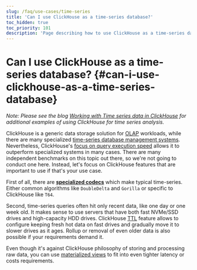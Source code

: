 ```yaml
---
slug: /faq/use-cases/time-series
title: 'Can I use ClickHouse as a time-series database?'
toc_hidden: true
toc_priority: 101
description: 'Page describing how to use ClickHouse as a time-series database'
---
```


# Can I use ClickHouse as a time-series database? {#can-i-use-clickhouse-as-a-time-series-database}

_Note: Please see the blog [Working with Time series data in ClickHouse](https://clickhouse.com/blog/working-with-time-series-data-and-functions-ClickHouse) for additional examples of using ClickHouse for time series analysis._

ClickHouse is a generic data storage solution for [OLAP](../../faq/general/olap.md) workloads, while there are many specialized [time-series database management systems](https://clickhouse.com/engineering-resources/what-is-time-series-database). Nevertheless, ClickHouse's [focus on query execution speed](../../concepts/why-clickhouse-is-so-fast.md) allows it to outperform specialized systems in many cases. There are many independent benchmarks on this topic out there, so we're not going to conduct one here. Instead, let's focus on ClickHouse features that are important to use if that's your use case.

First of all, there are **[specialized codecs](../../sql-reference/statements/create/table.md#specialized-codecs)** which make typical time-series. Either common algorithms like `DoubleDelta` and `Gorilla` or specific to ClickHouse like `T64`.

Second, time-series queries often hit only recent data, like one day or one week old. It makes sense to use servers that have both fast NVMe/SSD drives and high-capacity HDD drives. ClickHouse [TTL](/engines/table-engines/mergetree-family/mergetree#table_engine-mergetree-ttl) feature allows to configure keeping fresh hot data on fast drives and gradually move it to slower drives as it ages. Rollup or removal of even older data is also possible if your requirements demand it.

Even though it's against ClickHouse philosophy of storing and processing raw data, you can use [materialized views](../../sql-reference/statements/create/view.md) to fit into even tighter latency or costs requirements.
